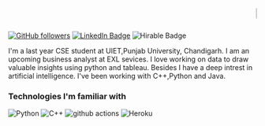 # <marquee>Hello, I'm Sejal</marquee> 
[![GitHub followers](https://img.shields.io/github/followers/sejalsharma0138?label=Follow&style=social)](https://github.com/sejalsharma0138/?tab=follow)
[![LinkedIn Badge](https://img.shields.io/badge/-LinkedIn-blue?style=social&logo=Linkedin&logoColor=blue&link=https://www.linkedin.com//in/sejal-sharma-6964491a0/)](https://www.linkedin.com//in/sejal-sharma-6964491a0/)
![Hirable Badge](https://img.shields.io/badge/Open%20to%20Work-Yes-brightgreen)


I'm a last year CSE student at UIET,Punjab University, Chandigarh. I am an upcoming business analyst at EXL sevices. I love working on data to draw valuable insights using python and tableau. Besides I have a deep intrest in artificial intelligence. I've been working with C++,Python and Java.

### Technologies I'm familiar with
<p>
 
  <img alt="Python" src="https://img.shields.io/badge/-Python-yellow?style=flat-square&logo=python&logoColor=white" />
  <img alt="C++" src="https://img.shields.io/badge/-C++-red?style=flat-square&logo=C++&logoColor=white" />
  <img alt="github actions" src="https://img.shields.io/badge/-Github_Actions-2088FF?style=flat-square&logo=github-actions&logoColor=white" />
  
  <img alt="Heroku" src="https://img.shields.io/badge/-Heroku-430098?style=flat-square&logo=heroku&logoColor=white" />
 

</p>

<!-- 
**gautam678/gautam678** is a ✨ _special_ ✨ repository because its `README.md` (this file) appears on your GitHub profile.

Here are some ideas to get you started:

- 🔭 I’m currently working on ...
- 🌱 I’m currently learning ...
- 👯 I’m looking to collaborate on ...
- 🤔 I’m looking for help with ...
- 💬 Ask me about ...
- 📫 How to reach me: ...
- 😄 Pronouns: ...
- ⚡ Fun fact: ...
-->
